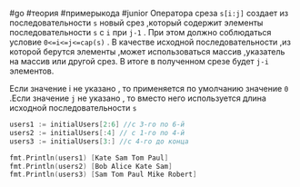 #go #теория #примерыкода #junior 
Оператора среза `s[i:j]` создает из последовательности `s` новый срез ,который содержит элементы последовательности `s` c `i` при `j-1` . При этом должно соблюдаться условие `0<=i<=j<=cap(s)` . В качестве исходной последовательности ,из которой берутся элементы ,может использоваться массив ,указатель на массив или другой срез. В итоге в полученном срезе будет `j-i` элементов.

Если значение i не указано , то применяется по умолчанию значение `0` .Если значение `j` не указано , то вместо него используется длина исходной последовательности `s`

```go
users1 := initialUsers[2:6] //c 3-го по 6-й
users2 := initialUsers[:4] // с 1-го по 4-й
users3 := initialUsers[3:] //с 4-го до конца

fmt.Println(users1) [Kate Sam Tom Paul]
fmt.Println(users2) [Bob Alice Kate Sam]
fmt.Println(users3) [Sam Tom Paul Mike Robert]
```